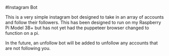 #Instagram Bot

This is a very simple instagram bot designed to take in an array of accounts and follow their followers.
This has been designed to run on my Raspberry Pi Model 3B+ but has not yet had the puppeteer browser changed to function on a pi.

In the future, an unfollow bot will be added to unfollow any accounts that are not following you.
